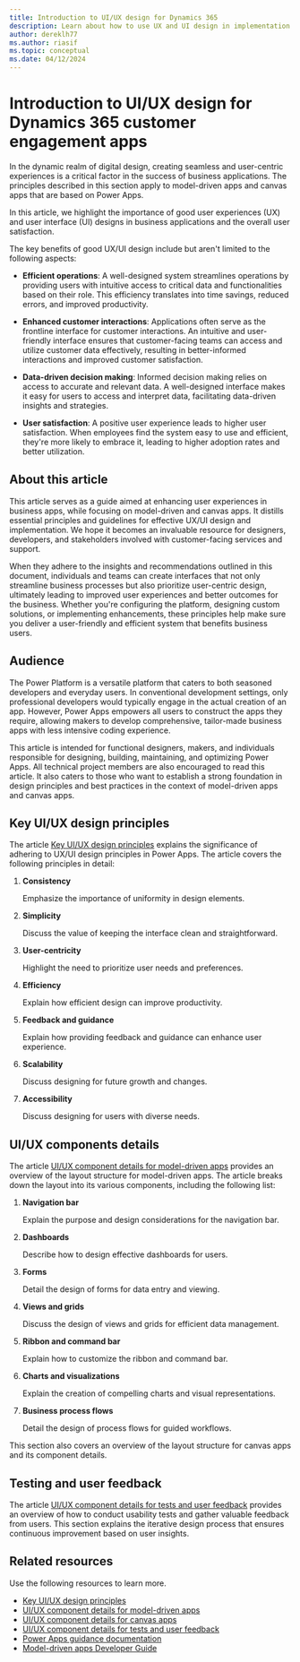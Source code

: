 ```yaml
---
title: Introduction to UI/UX design for Dynamics 365
description: Learn about how to use UX and UI design in implementation projects, and how to apply UX and UI design to enhance user satisfaction.
author: dereklh77
ms.author: riasif
ms.topic: conceptual
ms.date: 04/12/2024
---
```


# Introduction to UI/UX design for Dynamics 365 customer engagement apps

In the dynamic realm of digital design, creating seamless and user-centric experiences is a critical factor in the success of business applications. The principles described in this section apply to model-driven apps and canvas apps that are based on Power Apps.

In this article, we highlight the importance of good user experiences (UX) and user interface (UI) designs in business applications and the overall user satisfaction.

The key benefits of good UX/UI design include but aren't limited to the following aspects:

- **Efficient operations**: A well-designed system streamlines operations by providing users with intuitive access to critical data and functionalities based on their role. This efficiency translates into time savings, reduced errors, and improved productivity.  

- **Enhanced customer interactions**: Applications often serve as the frontline interface for customer interactions. An intuitive and user-friendly interface ensures that customer-facing teams can access and utilize customer data effectively, resulting in better-informed interactions and improved customer satisfaction.

- **Data-driven decision making**: Informed decision making relies on access to accurate and relevant data. A well-designed interface makes it easy for users to access and interpret data, facilitating data-driven insights and strategies.

- **User satisfaction**: A positive user experience leads to higher user satisfaction. When employees find the system easy to use and efficient, they're more likely to embrace it, leading to higher adoption rates and better utilization. 

## About this article

This article serves as a guide aimed at enhancing user experiences in business apps, while focusing on model-driven and canvas apps. It distills essential principles and guidelines for effective UX/UI design and implementation. We hope it becomes an invaluable resource for designers, developers, and stakeholders involved with customer-facing services and support.

When they adhere to the insights and recommendations outlined in this document, individuals and teams can create interfaces that not only streamline business processes but also prioritize user-centric design, ultimately leading to improved user experiences and better outcomes for the business. Whether you're configuring the platform, designing custom solutions, or implementing enhancements, these principles help make sure you deliver a user-friendly and efficient system that benefits business users.

## Audience

The Power Platform is a versatile platform that caters to both seasoned developers and everyday users. In conventional development settings, only professional developers would typically engage in the actual creation of an app. However, Power Apps empowers all users to construct the apps they require, allowing makers to develop comprehensive, tailor-made business apps with less intensive coding experience.

This article is intended for functional designers, makers, and individuals responsible for designing, building, maintaining, and optimizing Power Apps. All technical project members are also encouraged to read this article. It also caters to those who want to establish a strong foundation in design principles and best practices in the context of model-driven apps and canvas apps.

## Key UI/UX design principles

The article [Key UI/UX design principles](ui-ux-design-principles.md) explains the significance of adhering to UX/UI design principles in Power Apps. The article covers the following principles in detail:

1. **Consistency**  

    Emphasize the importance of uniformity in design elements.

2. **Simplicity**  

    Discuss the value of keeping the interface clean and straightforward.

3. **User-centricity**  

    Highlight the need to prioritize user needs and preferences.

4. **Efficiency**  

    Explain how efficient design can improve productivity.

5. **Feedback and guidance**  

    Explain how providing feedback and guidance can enhance user experience.

6. **Scalability**  

    Discuss designing for future growth and changes.

7. **Accessibility**  

    Discuss designing for users with diverse needs.

## UI/UX components details  

The article  [UI/UX component details for model-driven apps](ui-ux-component-details-model-driven-apps.md) provides an overview of the layout structure for model-driven apps. The article breaks down the layout into its various components, including the following list:

1. **Navigation bar**  

    Explain the purpose and design considerations for the navigation bar.

2. **Dashboards**  

    Describe how to design effective dashboards for users.

3. **Forms**  

    Detail the design of forms for data entry and viewing.

4. **Views and grids**  

    Discuss the design of views and grids for efficient data management.

5. **Ribbon and command bar**  

    Explain how to customize the ribbon and command bar.

6. **Charts and visualizations**  

    Explain the creation of compelling charts and visual representations.

7. **Business process flows**  

    Detail the design of process flows for guided workflows.

This section also covers an overview of the layout structure for canvas apps and its component details.  

## Testing and user feedback

The article [UI/UX component details for tests and user feedback](ui-ux-component-details-testing-feedback.md) provides an overview of how to conduct usability tests and gather valuable feedback from users. This section explains the iterative design process that ensures continuous improvement based on user insights.  

## Related resources

Use the following resources to learn more.

- [Key UI/UX design principles](ui-ux-design-principles.md)  
- [UI/UX component details for model-driven apps](ui-ux-component-details-model-driven-apps.md)  
- [UI/UX component details for canvas apps](ui-ux-component-details-canvas-apps.md)  
- [UI/UX component details for tests and user feedback](ui-ux-component-details-testing-feedback.md)  
- [Power Apps guidance documentation](/power-apps/guidance/?branch=main)  
- [Model-driven apps Developer Guide](/power-apps/developer/model-driven-apps/overview?branch=main)  
